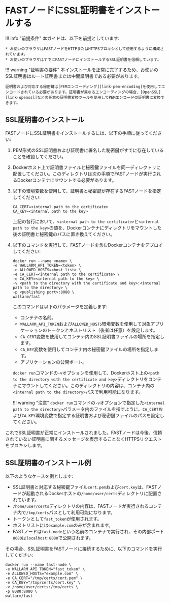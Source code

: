 [link-openssl]:                 https://www.openssl.org/docs/man1.0.2/man1/x509.html
[link-pem-encoding]:            https://www.ssl.com/guide/pem-der-crt-and-cer-x-509-encodings-and-conversions/

# FASTノードにSSL証明書をインストールする

!!! info "前提条件"
    本ガイドは、以下を前提としています:
    
    * お使いのブラウザはFASTノードをHTTPまたはHTTPSプロキシとして使用するように構成されています。
    * お使いのブラウザはすでにFASTノードにインストールするSSL証明書を信頼しています。

!!! warning "証明書の要件"
    本インストールを正常に完了するため、お使いのSSL証明書はルート証明書または中間証明書である必要があります。
    
    証明書および対応する秘密鍵は[PEMエンコーディング][link-pem-encoding]を使用してエンコードされている必要があります。証明書が異なるエンコーディングの場合、[OpenSSL][link-openssl]などの任意の証明書変換ツールを使用してPEMエンコードの証明書に変換できます。

## SSL証明書のインストール

FASTノードにSSL証明書をインストールするには、以下の手順に従ってください:
1.  PEM形式のSSL証明書および証明書に署名した秘密鍵がすでに存在していることを確認してください。

2.  Dockerホスト上で証明書ファイルと秘密鍵ファイルを同一ディレクトリに配置してください。このディレクトリは次の手順でFASTノードが実行されるDockerコンテナにマウントする必要があります。

3.  以下の環境変数を使用して、証明書と秘密鍵が存在するFASTノードを指定してください:

    ```
    CA_CERT=<internal path to the certificate>
    CA_KEY=<internal path to the key>
    ```
    
    上記の各行において、`<internal path to the certificate>`と`<internal path to the key>`の値を、Dockerコンテナにディレクトリをマウントした後の証明書と秘密鍵のパスに置き換えてください。

4.  以下のコマンドを実行して、FASTノードを含むDockerコンテナをデプロイしてください:

    ```
    docker run --name <name> \ 
    -e WALLARM_API_TOKEN=<token> \
    -e ALLOWED_HOSTS=<host list> \
    -e CA_CERT=<internal path to the certificate> \
    -e CA_KEY=<internal path to the key> \
    -v <path to the directory with the certificate and key>:<internal path to the directory> \
    -p <publishing port>:8080 \
    wallarm/fast
    ```
    
    このコマンドは以下のパラメータを定義します:
    
    * コンテナの名前。
    * `WALLARM_API_TOKEN`および`ALLOWED_HOSTS`環境変数を使用して対象アプリケーションのトークンとホストリスト（後者は任意）を設定します。
    * `CA_CERT`変数を使用してコンテナ内のSSL証明書ファイルの場所を指定します。
    * `CA_KEY`変数を使用してコンテナ内の秘密鍵ファイルの場所を指定します。
    * アプリケーションの公開ポート。
    
    `docker run`コマンドの`-v`オプションを使用して、Dockerホスト上の`<path to the directory with the certificate and key>`ディレクトリをコンテナにマウントしてください。このディレクトリの内容は、コンテナ内の`<internal path to the directory>`パスで利用可能になります。
        
    !!! warning "注意"
        `docker run`コマンドの`-v`オプションで指定した`<internal path to the directory>`パラメータ内のファイルを指すように、`CA_CERT`および`CA_KEY`環境変数で指定する証明書および秘密鍵ファイルのパスを設定してください。

これでSSL証明書が正常にインストールされました。FASTノードは今後、信頼されていない証明書に関するメッセージを表示することなくHTTPSリクエストをプロキシします。

## SSL証明書のインストール例

以下のようなケースを例とします:
* SSL証明書と対応する秘密鍵ファイル`cert.pem`および`cert.key`は、FASTノードが起動されるDockerホストの`/home/user/certs`ディレクトリに配置されています。
* `/home/user/certs`ディレクトリの内容は、FASTノードが実行されるコンテナ内で`/tmp/certs`パスとして利用可能になります。
* トークンとして`fast_token`が使用されます。
* ホストリストには`example.com`のみが含まれます。
* FASTノードは`fast-node`という名前のコンテナで実行され、その内部ポート`8080`は`localhost:8080`で公開されます。

その場合、SSL証明書をFASTノードに接続するために、以下のコマンドを実行してください:

```
docker run --name fast-node \
-e WALLARM_API_TOKEN="fast_token" \
-e ALLOWED_HOSTS="example.com" \
-e CA_CERT="/tmp/certs/cert.pem" \
-e CA_KEY="/tmp/certs/cert.key" \
-v /home/user/certs:/tmp/certs \
-p 8080:8080 \
wallarm/fast
```